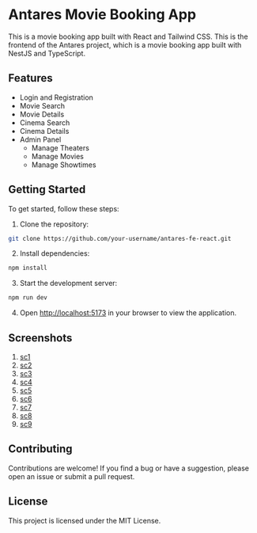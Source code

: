 # Antares Movie Booking App

This is a movie booking app built with React and Tailwind CSS. This is the frontend of the Antares project, which is a movie booking app built with NestJS and TypeScript.

## Features

- Login and Registration
- Movie Search
- Movie Details
- Cinema Search
- Cinema Details
- Admin Panel
  - Manage Theaters
  - Manage Movies
  - Manage Showtimes

## Getting Started

To get started, follow these steps:

1. Clone the repository:

```bash
git clone https://github.com/your-username/antares-fe-react.git
```

2. Install dependencies:

```bash
npm install
```

3. Start the development server:

```bash
npm run dev
```

4. Open [http://localhost:5173](http://localhost:5173) in your browser to view the application.

## Screenshots

1. [sc1](https://ibb.co/RkgZNkTt)
2. [sc2](https://ibb.co/FkRf8Fsb)
3. [sc3](https://ibb.co/pvmW24kc)
4. [sc4](https://ibb.co/8g8FWfm0)
5. [sc5](https://ibb.co/zVjCcVPW)
6. [sc6](https://ibb.co/5hZX8vGC)
7. [sc7](https://ibb.co/ZRrdVFx1)
8. [sc8](https://ibb.co/Y4SyXMBy)
9. [sc9](https://ibb.co/sd3Lx7Zj)

## Contributing

Contributions are welcome! If you find a bug or have a suggestion, please open an issue or submit a pull request.

## License

This project is licensed under the MIT License.
